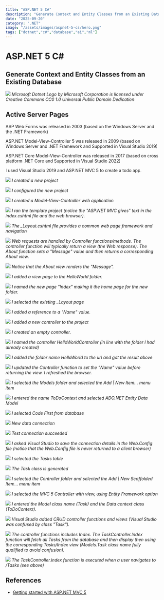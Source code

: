 ```yaml
---
title: "ASP.NET 5 C#"
description: "Generate Context and Entity Classes from an Existing Database"
date: "2025-09-20"
category: ".NET"
image: "/assets/images/aspnet-5-cs/hero.png"
tags: ["dotnet","c#","database","ai","ml"]
---
```


# ASP.NET 5 C#

## Generate Context and Entity Classes from an Existing Database

![](/assets/images/aspnet-5-cs/net-logo.svg)
*Microsoft Dotnet Logo by Microsoft Corporation is licensed under Creative Commons CC0 1.0 Universal Public Domain Dedication*


## Active Server Pages

ASP Web Forms was released in 2003 (based on the Windows Server and the .NET Framework)

ASP.NET Model-View-Controller 5 was released in 2009 (based on Windows Server and .NET Framework and Supported in Visual Studio 2019)

ASP.NET Core Model-View-Controller was released in 2017 (based on cross platform .NET Core and Supported in Visual Studio 2022)

I used Visual Studio 2019 and ASP.NET MVC 5 to create a todo app.

![](/assets/images/aspnet-5-cs/capturea1-create-a-new-project-1028x681.png)
*I created a new project*

![](/assets/images/aspnet-5-cs/capturea2-configure-your-new-project-1026x683.png)
*I configured the new project*

![](/assets/images/aspnet-5-cs/capturea3-mvc-1022x708.png)
*I created a Model-View-Controller web application*

![](/assets/images/aspnet-5-cs/capturea4-running-1380x729.png)
*I ran the template project (notice the "ASP.NET MVC gives" text in the index.cshtml file and the web browser).*

![](/assets/images/aspnet-5-cs/capturea5-layout-1366x729.png)
*The _Layout.cshtml file provides a common web page framework and navigation*

![](/assets/images/aspnet-5-cs/capturea5-layout-1366x729.png)
*Web requests are handled by Controller functions/methods. The controller function will typically return a view (the Web response). The About function sets a "Message" value and then returns a corresponding About view.*

![](/assets/images/aspnet-5-cs/capturea6-home-controller-1362x729.png)
*Notice that the About view renders the "Message".*

![](/assets/images/aspnet-5-cs/capturea8-view-page-with-layout-1361x731.png)
*I added a view page to the HelloWorld folder.*

![](/assets/images/aspnet-5-cs/capturea9-name-view-1366x357.png)
*I named the new page "Index" making it the home page for the new folder.*

![](/assets/images/aspnet-5-cs/capturea10-select-layout-1365x500.png)
*I selected the existing _Layout page*

![](/assets/images/aspnet-5-cs/capturea-11-viewbag-1365x177.png)
*I added a reference to a "Name" value.*

![](/assets/images/aspnet-5-cs/capturea-11-add-controller-1368x185.png)
*I added a new controller to the project*

![](/assets/images/aspnet-5-cs/capturea-12-empty-controller-1370x281.png)
*I created an empty controller.*

![](/assets/images/aspnet-5-cs/capturea-14-name-controller-1367x297.png)
*I named the controller HelloWorldController (in line with the folder I had already created)*

![](/assets/images/aspnet-5-cs/capturea-15-hello-world-no-viewbag-1362x639.png)
*I added the folder name HelloWorld to the url and got the result above*

![](/assets/images/aspnet-5-cs/capturea-16-with-view-bag-name-1360x638.png)
*I updated the Controller function to set the "Name" value before returning the view. I refreshed the browser.*

![](/assets/images/aspnet-5-cs/capturea-17-new-item-1367x333.png)
*I selected the Models folder and selected the Add | New Item... menu item*

![](/assets/images/aspnet-5-cs/capturea-18-ado.et-entity-data-model-1363x663.png)
*I entered the name ToDoContext and selected ADO.NET Entity Data Model*

![](/assets/images/aspnet-5-cs/capturea-19-code-first-rom-database-1364x614.png)
*I selected Code First from database*

![](/assets/images/aspnet-5-cs/capturea-20-new-data-connection-1367x529.png)
*New data connection*

![](/assets/images/aspnet-5-cs/capturea-21-test-connection-1360x706.png)
*Test connection succeeded*

![](/assets/images/aspnet-5-cs/capturea-22-choose-connection-1368x597.png)
*I asked Visual Studio to save the connection details in the Web.Config file (notice that the Web.Config file is never returned to a client browser)*

![](/assets/images/aspnet-5-cs/capturea-23-entity-data-model-wizard-1366x594.png)
*I selected the Tasks table*

![](/assets/images/aspnet-5-cs/capturea-24-task-class-generated-1365x418.png)
*The Task class is generated*

![](/assets/images/aspnet-5-cs/capturea-25-new-scaffolder-item-1366x301.png)
*I selected the Controller folder and selected the Add | New Scaffolded Item... menu item*

![](/assets/images/aspnet-5-cs/capturea-26-mvc-5-controller-with-views-using-entity-framework-1367x391.png)
*I selected the MVC 5 Controller with view, using Entity Framework option*

![](/assets/images/aspnet-5-cs/capturea-27-controller-name-1366x514.png)
*I entered the Model class name (Task) and the Data context class (ToDoContext).*

![](/assets/images/aspnet-5-cs/capturea-28-build-error-1366x280.png)
*Visual Studio added CRUD controller functions and views (Visual Studio was confused by class "Task").*

![](/assets/images/aspnet-5-cs/capturea-29-fix-ambiguity-1366x611.png)
*The controller functions includes Index. The TaskController.Index function will fetch all Tasks from the database and then display then using the corresponding Tasks/Index view (Models.Task class name fully qualified to avoid confusion).*

![](/assets/images/aspnet-5-cs/capturea-30-running-tasks-index-page-1366x640.png)
*The TaskController.Index function is executed when a user navigates to /Tasks (see above)*
## References

- [Getting started with ASP.NET MVC 5](https://learn.microsoft.com/en-us/aspnet/mvc/overview/getting-started/introduction/getting-started)


